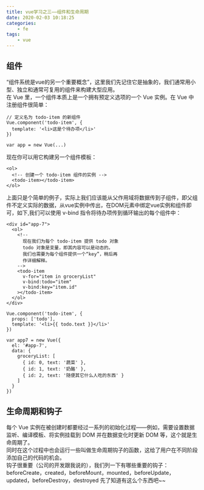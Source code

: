 ```yaml
---
title: vue学习之三——组件和生命周期
date: 2020-02-03 10:18:25
categories:
	- fe
tags:
	- vue
---
```

## 组件
“组件系统是vue的另一个重要概念”，这里我们先记住它是抽象的，我们通常用小型、独立和通常可复用的组件来构建大型应用。<br>
在 Vue 里，一个组件本质上是一个拥有预定义选项的一个 Vue 实例。在 Vue 中注册组件很简单：
```
// 定义名为 todo-item 的新组件
Vue.component('todo-item', {
  template: '<li>这是个待办项</li>'
})

var app = new Vue(...)
```
现在你可以用它构建另一个组件模板：
```
<ol>
  <!-- 创建一个 todo-item 组件的实例 -->
  <todo-item></todo-item>
</ol>
```
上面只是个简单的例子，实际上我们应该能从父作用域将数据传到子组件，即父组件不定义实际的数据，从vue实例中传出，在DOM元素中绑定vue实例和组件即可，如下,我们可以使用 v-bind 指令将待办项传到循环输出的每个组件中：
<!-- more -->
```
<div id="app-7">
  <ol>
    <!--
      现在我们为每个 todo-item 提供 todo 对象
      todo 对象是变量，即其内容可以是动态的。
      我们也需要为每个组件提供一个“key”，稍后再
      作详细解释。
    -->
    <todo-item
      v-for="item in groceryList"
      v-bind:todo="item"
      v-bind:key="item.id"
    ></todo-item>
  </ol>
</div>
```
```
Vue.component('todo-item', {
  props: ['todo'],
  template: '<li>{{ todo.text }}</li>'
})

var app7 = new Vue({
  el: '#app-7',
  data: {
    groceryList: [
      { id: 0, text: '蔬菜' },
      { id: 1, text: '奶酪' },
      { id: 2, text: '随便其它什么人吃的东西' }
    ]
  }
})
```
## 生命周期和钩子
每个 Vue 实例在被创建时都要经过一系列的初始化过程——例如，需要设置数据监听、编译模板、将实例挂载到 DOM 并在数据变化时更新 DOM 等，这个就是生命周期了。<br>
同时在这个过程中也会运行一些叫做生命周期钩子的函数，这给了用户在不同阶段添加自己的代码的机会。<br>
钩子很重要（公司的开发跟我说的），我们列一下有哪些重要的钩子：
beforeCreate，created，beforeMount，mounted，beforeUpdate，updated，beforeDestroy，destroyed
先了知道有这么个东西吧~~